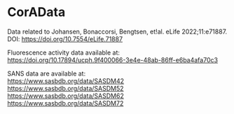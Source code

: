 # CorAData
Data related to Johansen, Bonaccorsi, Bengtsen, et!al. eLife 2022;11:e71887. DOI: https://doi.org/10.7554/eLife.71887<br />

Fluorescence activity data available at:<br />
https://doi.org/10.17894/ucph.9f400066-3e4e-48ab-86ff-e6ba4afa70c3<br />

SANS data are available at:<br />
https://www.sasbdb.org/data/SASDM42<br />
https://www.sasbdb.org/data/SASDM52<br />
https://www.sasbdb.org/data/SASDM62<br />
https://www.sasbdb.org/data/SASDM72<br />

